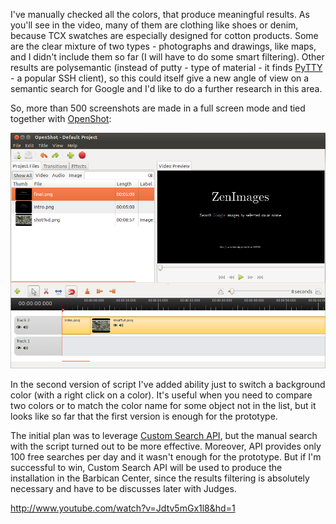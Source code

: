 I've manually checked all the colors, that produce meaningful results. As you'll see in the video, many of them are clothing like shoes or denim, because TCX swatches are especially designed for cotton products. Some are the clear mixture of two types - photographs and drawings, like maps, and I didn't include them so far (I will have to do some smart filtering). Other results are polysemantic (instead of putty - type of material - it finds [PyTTY](http://www.chiark.greenend.org.uk/~sgtatham/putty/) - a popular SSH client), so this could itself give a new angle of view on a semantic search for Google and I'd like to do a further research in this area.

So, more than 500 screenshots are made in a full screen mode and tied together with [OpenShot](http://www.openshot.org/):

![OpenShot](../project_images/openshot.png?mode=raw)

In the second version of script I've added ability just to switch a background color (with a right click on a color). It's useful when you need to compare two colors or to match the color name for some object not in the list, but it looks like so far that the first version is enough for the prototype.

The initial plan was to leverage [Custom Search API](https://developers.google.com/custom-search/json-api/v1/overview), but the manual search with the script turned out to be more effective. Moreover, API provides only 100 free searches per day and it wasn't enough for the prototype. But if I'm successful to win, Custom Search API will be used to produce the installation in the Barbican Center, since the results filtering is absolutely necessary and have to be discusses later with Judges.

http://www.youtube.com/watch?v=Jdtv5mGx1l8&hd=1

